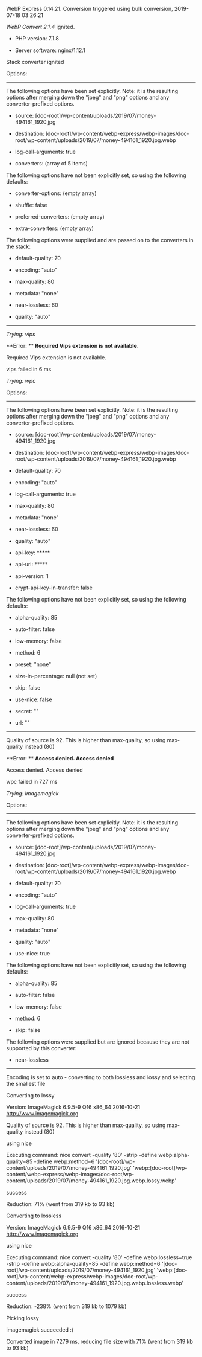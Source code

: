 WebP Express 0.14.21. Conversion triggered using bulk conversion, 2019-07-18 03:26:21

*WebP Convert 2.1.4*  ignited.
- PHP version: 7.1.8
- Server software: nginx/1.12.1

Stack converter ignited

Options:
------------
The following options have been set explicitly. Note: it is the resulting options after merging down the "jpeg" and "png" options and any converter-prefixed options.
- source: [doc-root]/wp-content/uploads/2019/07/money-494161_1920.jpg
- destination: [doc-root]/wp-content/webp-express/webp-images/doc-root/wp-content/uploads/2019/07/money-494161_1920.jpg.webp
- log-call-arguments: true
- converters: (array of 5 items)

The following options have not been explicitly set, so using the following defaults:
- converter-options: (empty array)
- shuffle: false
- preferred-converters: (empty array)
- extra-converters: (empty array)

The following options were supplied and are passed on to the converters in the stack:
- default-quality: 70
- encoding: "auto"
- max-quality: 80
- metadata: "none"
- near-lossless: 60
- quality: "auto"
------------


*Trying: vips* 

**Error: ** **Required Vips extension is not available.** 
Required Vips extension is not available.
vips failed in 6 ms

*Trying: wpc* 

Options:
------------
The following options have been set explicitly. Note: it is the resulting options after merging down the "jpeg" and "png" options and any converter-prefixed options.
- source: [doc-root]/wp-content/uploads/2019/07/money-494161_1920.jpg
- destination: [doc-root]/wp-content/webp-express/webp-images/doc-root/wp-content/uploads/2019/07/money-494161_1920.jpg.webp
- default-quality: 70
- encoding: "auto"
- log-call-arguments: true
- max-quality: 80
- metadata: "none"
- near-lossless: 60
- quality: "auto"
- api-key: *****
- api-url: *****
- api-version: 1
- crypt-api-key-in-transfer: false

The following options have not been explicitly set, so using the following defaults:
- alpha-quality: 85
- auto-filter: false
- low-memory: false
- method: 6
- preset: "none"
- size-in-percentage: null (not set)
- skip: false
- use-nice: false
- secret: ""
- url: ""
------------

Quality of source is 92. This is higher than max-quality, so using max-quality instead (80)

**Error: ** **Access denied. Access denied** 
Access denied. Access denied
wpc failed in 727 ms

*Trying: imagemagick* 

Options:
------------
The following options have been set explicitly. Note: it is the resulting options after merging down the "jpeg" and "png" options and any converter-prefixed options.
- source: [doc-root]/wp-content/uploads/2019/07/money-494161_1920.jpg
- destination: [doc-root]/wp-content/webp-express/webp-images/doc-root/wp-content/uploads/2019/07/money-494161_1920.jpg.webp
- default-quality: 70
- encoding: "auto"
- log-call-arguments: true
- max-quality: 80
- metadata: "none"
- quality: "auto"
- use-nice: true

The following options have not been explicitly set, so using the following defaults:
- alpha-quality: 85
- auto-filter: false
- low-memory: false
- method: 6
- skip: false

The following options were supplied but are ignored because they are not supported by this converter:
- near-lossless
------------

Encoding is set to auto - converting to both lossless and lossy and selecting the smallest file

Converting to lossy
Version: ImageMagick 6.9.5-9 Q16 x86_64 2016-10-21 http://www.imagemagick.org
Quality of source is 92. This is higher than max-quality, so using max-quality instead (80)
using nice
Executing command: nice convert -quality '80' -strip -define webp:alpha-quality=85 -define webp:method=6 '[doc-root]/wp-content/uploads/2019/07/money-494161_1920.jpg' 'webp:[doc-root]/wp-content/webp-express/webp-images/doc-root/wp-content/uploads/2019/07/money-494161_1920.jpg.webp.lossy.webp'
success
Reduction: 71% (went from 319 kb to 93 kb)

Converting to lossless
Version: ImageMagick 6.9.5-9 Q16 x86_64 2016-10-21 http://www.imagemagick.org
using nice
Executing command: nice convert -quality '80' -define webp:lossless=true -strip -define webp:alpha-quality=85 -define webp:method=6 '[doc-root]/wp-content/uploads/2019/07/money-494161_1920.jpg' 'webp:[doc-root]/wp-content/webp-express/webp-images/doc-root/wp-content/uploads/2019/07/money-494161_1920.jpg.webp.lossless.webp'
success
Reduction: -238% (went from 319 kb to 1079 kb)

Picking lossy
imagemagick succeeded :)

Converted image in 7279 ms, reducing file size with 71% (went from 319 kb to 93 kb)

